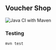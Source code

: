 ## Voucher Shop

![Java CI with Maven](https://github.com/bm64/pp5-voucherstore-3511/workflows/Java%20CI%20with%20Maven/badge.svg)

### Testing

```bash
mvn test
```